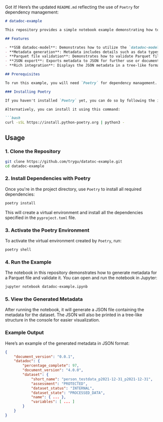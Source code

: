 Got it! Here’s the updated `README.md` reflecting the use of `Poetry` for dependency management:

```markdown
# datadoc-example

This repository provides a simple notebook example demonstrating how to use [SSB's datadoc-model](https://github.com/statisticsnorway/ssb-datadoc-model) for documenting Parquet files with metadata. The purpose of this example is to show how to generate and validate metadata for a Parquet dataset using the `pydantic`-based datadoc model.

## Features

- **SSB datadoc-model**: Demonstrates how to utilize the `datadoc-model` to generate JSON metadata for datasets.
- **Metadata generation**: Metadata includes details such as data types, roles (e.g., measures, identifiers), and descriptions.
- **Parquet file validation**: Demonstrates how to validate Parquet files against the generated metadata.
- **JSON export**: Exports metadata to JSON for further use or documentation.
- **Rich integration**: Displays the JSON metadata in a tree-like format using the `rich` library for better visualization in the console.

## Prerequisites

To run this example, you will need `Poetry` for dependency management.

### Installing Poetry

If you haven't installed `Poetry` yet, you can do so by following the instructions on the [Poetry documentation](https://python-poetry.org/docs/#installation).

Alternatively, you can install it using this command:

```bash
curl -sSL https://install.python-poetry.org | python3 -
```

## Usage

### 1. Clone the Repository

```bash
git clone https://github.com/trygu/datatoc-example.git
cd datadoc-example
```

### 2. Install Dependencies with Poetry

Once you're in the project directory, use `Poetry` to install all required dependencies:

```bash
poetry install
```

This will create a virtual environment and install all the dependencies specified in the `pyproject.toml` file.

### 3. Activate the Poetry Environment

To activate the virtual environment created by `Poetry`, run:

```bash
poetry shell
```

### 4. Run the Example

The notebook in this repository demonstrates how to generate metadata for a Parquet file and validate it. You can open and run the notebook in Jupyter:

```bash
jupyter notebook datadoc-example.ipynb
```

### 5. View the Generated Metadata

After running the notebook, it will generate a JSON file containing the metadata for the dataset. The JSON will also be printed in a tree-like structure in the console for easier visualization.

### Example Output

Here’s an example of the generated metadata in JSON format:

```json
{
    "document_version": "0.0.1",
    "datadoc": {
        "percentage_complete": 97,
        "document_version": "4.0.0",
        "dataset": {
            "short_name": "person_testdata_p2021-12-31_p2021-12-31",
            "assessment": "PROTECTED",
            "dataset_status": "INTERNAL",
            "dataset_state": "PROCESSED_DATA",
            "name": { ... },
            "variables": [ ... ]
        }
    }
}
```
